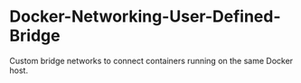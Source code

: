# Docker-Networking-User-Defined-Bridge
Custom bridge networks to connect containers running on the same Docker host.
